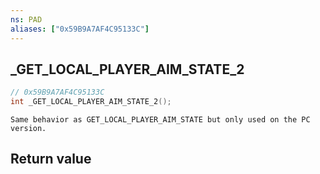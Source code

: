 ```yaml
---
ns: PAD
aliases: ["0x59B9A7AF4C95133C"]
---
```

## _GET_LOCAL_PLAYER_AIM_STATE_2

```c
// 0x59B9A7AF4C95133C
int _GET_LOCAL_PLAYER_AIM_STATE_2();
```

```
Same behavior as GET_LOCAL_PLAYER_AIM_STATE but only used on the PC version.  
```

## Return value
